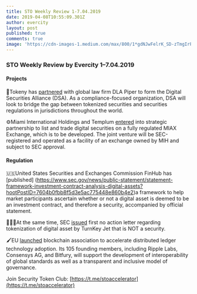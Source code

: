 ```yaml
---
title: STO Weekly Review 1-7.04.2019
date: 2019-04-08T10:55:09.301Z
author: evercity
layout: post
published: true
comments: true
image: 'https://cdn-images-1.medium.com/max/800/1*gdNJwFelrK_SD-zTmgIrPQ.png'
---
```


### **STO Weekly Review by Evercity 1–7.04.2019**


#### Projects

🤝Tokeny has [partnered](https://thetokenist.io/tokeny-and-global-law-firm-dla-piper-form-digital-securities-alliance-to-ensure-regulatory-compliance/) with global law firm DLA Piper to form the Digital Securities Alliance (DSA). As a compliance-focused organization, DSA will look to bridge the gap between tokenized securities and securities regulations in jurisdictions throughout the world.

⚙️Miami International Holdings and Templum [entered](https://www.prnewswire.com/news-releases/miami-international-holdings-and-templum-enter-into-strategic-partnership-to-list-and-trade-digital-securities-on-a-miax-exchange-300824848.html) into strategic partnership to list and trade digital securities on a fully regulated MIAX Exchange, which is to be developed. The joint venture will be SEC-registered and operated as a facility of an exchange owned by MIH and subject to SEC approval.

#### Regulation

🇺🇸United States Securities and Exchanges Commission FinHub has [published] (https://www.sec.gov/news/public-statement/statement-framework-investment-contract-analysis-digital-assets?hootPostID=7604b0fbb8f5d3e5ac775448e860b4e2)a framework to help market participants ascertain whether or not a digital asset is deemed to be an investment contract, and therefore a security, accompanied by official statement.

🙅🏻‍♂️At the same time, SEC [issued](https://www.crowdfundinsider.com/2019/04/146005-sec-issues-first-no-action-letter-regarding-tokenization-of-digital-asset-by-turnkey-jet-that-is-not-a-security/) first no action letter regarding tokenization of digital asset by TurnKey Jet that is NOT a security.

🖌EU [launched](https://venturebeat.com/2019/04/03/eu-launches-blockchain-association-to-accelerate-distributed-ledger-technology-adoption/) blockchain association to accelerate distributed ledger technology adoption. Its 105 founding members, including Ripple Labs, Consensys AG, and Bitfury, will support the development of interoperability of global standards as well as a transparent and inclusive model of governance.

Join Security Token Club: [https://t.me/stoaccelerator](https://t.me/stoaccelerator)
